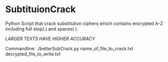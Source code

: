 # SubtituionCrack
Python Script that crack substitution ciphers which contains encrypted A-Z including full stop(.) and spaces( ).


*LARGER TEXTS HAVE HIGHER ACCURACY*


Commandline: ./betterSubCrack.py name_of_file_to_crack.txt decrypted_file_to_write.txt
